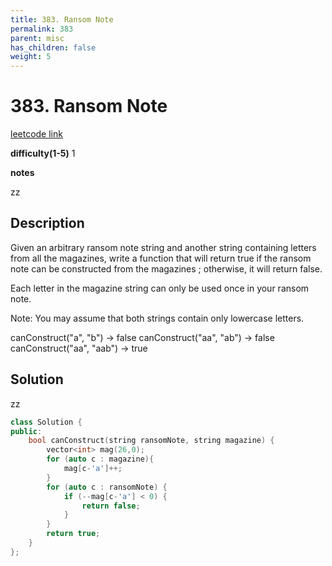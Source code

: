 ```yaml
---
title: 383. Ransom Note
permalink: 383
parent: misc
has_children: false
weight: 5
---
```

# 383. Ransom Note
[leetcode link](https://leetcode.com/problems/ransom-note/)

**difficulty(1-5)** 
1

**notes**

zz

## Description
Given an arbitrary ransom note string and another string containing letters from all the magazines, write a function that will return true if the ransom note can be constructed from the magazines ; otherwise, it will return false.

Each letter in the magazine string can only be used once in your ransom note.

Note:
You may assume that both strings contain only lowercase letters.

canConstruct("a", "b") -> false
canConstruct("aa", "ab") -> false
canConstruct("aa", "aab") -> true

## Solution
zz
```c++
class Solution {
public:
    bool canConstruct(string ransomNote, string magazine) {
        vector<int> mag(26,0);
        for (auto c : magazine){
            mag[c-'a']++;
        }
        for (auto c : ransomNote) {
            if (--mag[c-'a'] < 0) {
                return false;
            }            
        }
        return true;
    }
};
``` 


